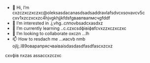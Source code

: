 - 👋 Hi, I’m cxzczxczxczxc@oleksasdacanasdsadsaddravlafsdvcxsovavcv5c cxv1xzczxcxzc4hjvgkhjjkfdsfgвавпвапмсчgfddf
- 👀 I’m interested in .j,vhg..cлпоvbsadcxasdxz
- 🌱 I’m currently learning ..c.czxcsdфівіфвfcvxzzxczxczxc
- 💞️ I’m looking to collaborate oxczn ...lh
- 📫 How to resdach me ...иаcvb nmb
ojlj;.l89оварапрясчваіваіsdasdasdfasdfascxzcxz
<!---счмgfsdasdsdadasdіфвіфвфівіф
oleksandravlasova514/oleksandravlsacasovasaSASda514 is a ✨ special ✨ repsdfdsfdsfository because its `README.md` (this file) appears on your GitHub profile.xlkj
You can click the Previefkjkhhjw czxzxclink to take a look at your changes.
--->
cxvфів
nxzas
assaccxzczxc
